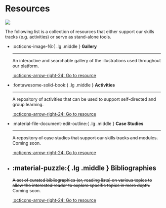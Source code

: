 # Resources

![](../assets/images/illustrations/trust-yellow.png)

The following list is a collection of resources that either support our skills tracks (e.g. activities) or serve as stand-alone tools.

<div class="grid cards" markdown>

-   :octicons-image-16:{ .lg .middle } __Gallery__

    ---

    An interactive and searchable gallery of the illustrations used throughout our platform.

    [:octicons-arrow-right-24: Go to resource](gallery.md)

-   :fontawesome-solid-book:{ .lg .middle } __Activities__

    ---

    A repository of activities that can be used to support self-directed and group learning.

    [:octicons-arrow-right-24: Go to resource](bibliographies.md)

-   :material-file-document-edit-outline:{ .lg .middle } __Case Studies__

    ---

    ~~A repository of case studies that support our skills tracks and modules.~~
    Coming soon.

    [:octicons-arrow-right-24: Go to resource](case-studies.md)

-   :material-puzzle:{ .lg .middle } __Bibliographies__
    ---

    ~~A set of curated bibliographies (or, reading lists) on various topics to allow the interested reader to explore specific topics in more depth.~~
    Coming soon.

    [:octicons-arrow-right-24: Go to resource](activities.md)

</div>